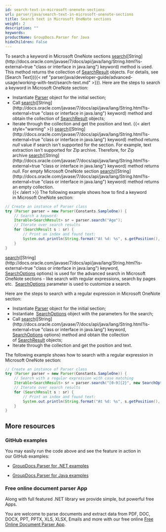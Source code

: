 ```yaml
---
id: search-text-in-microsoft-onenote-sections
url: parser/java/search-text-in-microsoft-onenote-sections
title: Search text in Microsoft OneNote sections
weight: 2
description: ""
keywords: 
productName: GroupDocs.Parser for Java
hideChildren: False
---
```

To search a keyword in Microsoft OneNote sections [search](https://apireference.groupdocs.com/java/parser/com.groupdocs.parser/Parser#search(java.lang.String))([String](http://docs.oracle.com/javase/7/docs/api/java/lang/String.html?is-external=true "class or interface in java.lang") keyword) method is used. This method returns the collection of [SearchResult](https://apireference.groupdocs.com/java/parser/com.groupdocs.parser.data/SearchResult "class in com.groupdocs.parser.data") objects. For details, see [Search Text]({{< ref "parser/java/developer-guide/advanced-usage/working-with-text/search-text.md" >}}).
Here are the steps to search a keyword in Microsoft OneNote section:
*   Instantiate [Parser](https://apireference.groupdocs.com/java/parser/com.groupdocs.parser/Parser) object for the initial section;
*   Call [search](https://apireference.groupdocs.com/java/parser/com.groupdocs.parser/Parser#search(java.lang.String))([String](http://docs.oracle.com/javase/7/docs/api/java/lang/String.html?is-external=true "class or interface in java.lang") keyword) method and obtain the collection of [SearchResult](https://apireference.groupdocs.com/java/parser/com.groupdocs.parser.data/SearchResult "class in com.groupdocs.parser.data") objects;
*   Iterate through the collection and get the position and text.
{{< alert style="warning" >}}
[search](https://apireference.groupdocs.com/java/parser/com.groupdocs.parser/Parser#search(java.lang.String))([String](http://docs.oracle.com/javase/7/docs/api/java/lang/String.html?is-external=true "class or interface in java.lang") keyword) method returns *null* value if search isn't supported for the section. For example, text extraction isn't supported for Zip archive. Therefore, for Zip archive [search](https://apireference.groupdocs.com/java/parser/com.groupdocs.parser/Parser#search(java.lang.String))([String](http://docs.oracle.com/javase/7/docs/api/java/lang/String.html?is-external=true "class or interface in java.lang") keyword) method returns *null*. For empty Microsoft OneNote section [search](https://apireference.groupdocs.com/java/parser/com.groupdocs.parser/Parser#search(java.lang.String))([String](http://docs.oracle.com/javase/7/docs/api/java/lang/String.html?is-external=true "class or interface in java.lang") keyword) method returns an empty collection.  
{{< /alert >}}
The following example shows how to find a keyword in Microsoft OneNote section:
```java
// Create an instance of Parser class
try (Parser parser = new Parser(Constants.SampleOne)) {
    // Search a keyword:
    Iterable<SearchResult> sr = parser.search("Age");
    // Iterate over search results
    for (SearchResult s : sr) {
        // Print an index and found text:
        System.out.println(String.format("At %d: %s", s.getPosition(), s.getText()));
    }
}
```

[search](https://apireference.groupdocs.com/java/parser/com.groupdocs.parser/Parser#search(java.lang.String,%20com.groupdocs.parser.options.SearchOptions))([String](http://docs.oracle.com/javase/7/docs/api/java/lang/String.html?is-external=true "class or interface in java.lang") keyword, [SearchOptions](https://apireference.groupdocs.com/java/parser/com.groupdocs.parser.options/SearchOptions "class in com.groupdocs.parser.options") options) is used for the advanced search in Microsoft OneNote sections - like search with regular expressions, search by pages etc.  [SearchOptions](https://apireference.groupdocs.com/java/parser/com.groupdocs.parser.options/SearchOptions "class in com.groupdocs.parser.options") parameter is used to customize a search.

Here are the steps to search with a regular expression in Microsoft OneNote section:

*   Instantiate [Parser](https://apireference.groupdocs.com/java/parser/com.groupdocs.parser/Parser) object for the initial section;
*   Instantiate  [SearchOptions](https://apireference.groupdocs.com/java/parser/com.groupdocs.parser.options/SearchOptions "class in com.groupdocs.parser.options") object with the parameters for the search;
*   Call [search](https://apireference.groupdocs.com/java/parser/com.groupdocs.parser/Parser#search(java.lang.String,%20com.groupdocs.parser.options.SearchOptions))([String](http://docs.oracle.com/javase/7/docs/api/java/lang/String.html?is-external=true "class or interface in java.lang") keyword, [SearchOptions](https://apireference.groupdocs.com/java/parser/com.groupdocs.parser.options/SearchOptions "class in com.groupdocs.parser.options") options) method and obtain the collection of [SearchResult](https://apireference.groupdocs.com/java/parser/com.groupdocs.parser.data/SearchResult "class in com.groupdocs.parser.data") objects;
*   Iterate through the collection and get the position and text.

The following example shows how to search with a regular expression in Microsoft OneNote section:

```java
// Create an instance of Parser class
try (Parser parser = new Parser(Constants.SampleOne)) {
    // Search with a regular expression with case matching
    Iterable<SearchResult> sr = parser.search("[0-9]{2}", new SearchOptions(true, false, true));
    // Iterate over search results
    for (SearchResult s : sr) {
        // Print an index and found text:
        System.out.println(String.format("At %d: %s", s.getPosition(), s.getText()));
    }
}

```

## More resources

### GitHub examples

You may easily run the code above and see the feature in action in our GitHub examples:

*   [GroupDocs.Parser for .NET examples](https://github.com/groupdocs-parser/GroupDocs.Parser-for-.NET)
    
*   [GroupDocs.Parser for Java examples](https://github.com/groupdocs-parser/GroupDocs.Parser-for-Java)
    

### Free online document parser App

Along with full featured .NET library we provide simple, but powerful free Apps.

You are welcome to parse documents and extract data from PDF, DOC, DOCX, PPT, PPTX, XLS, XLSX, Emails and more with our free online [Free Online Document Parser App](https://products.groupdocs.app/parser).
